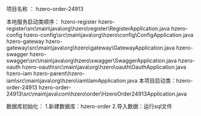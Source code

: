 项目名称 ： hzero-order-24913

本地服务启动类顺序：
             hzero-register hzero-register\src\main\java\org\hzero\register\RegisterApplication.java
             hzero-config   hzero-config\src\main\java\org\hzero\config\ConfigApplication.java
             hzero-gateway  hzero-gateway\src\main\java\org\hzero\gateway\GatewayApplication.java
             hzero-swagger  hzero-swagger\src\main\java\org\hzero\swagger\SwaggerApplication.java
             hzero-oauth    hzero-oauth\src\main\java\org\hzero\oauth\OauthApplication.java
             hzero-iam      hzero-parent\hzero-iam\src\main\java\org\hzero\iam\IamApplication.java
本项目启动类：hzero-order-24913 hzero-order-24913\src\main\java\com\hzero\order\HzeroOrder24913Application.java

数据库初始化：
       1.新建数据库：hzero-order
       2.导入数据：运行sql文件
